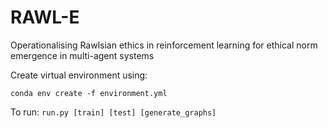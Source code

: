 # RAWL-E
Operationalising Rawlsian ethics in reinforcement learning for ethical norm emergence in multi-agent systems

Create virtual environment using: 

`conda env create -f environment.yml`

To run:
`run.py [train] [test] [generate_graphs]`